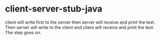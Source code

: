 # client-server-stub-java
client will write first to the server then server will receive and print the text.
Then server will write to the client and client will receive and print the text. The step goes on.

